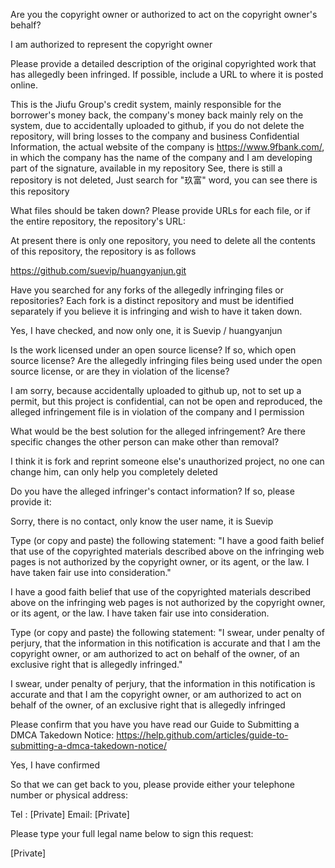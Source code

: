 Are you the copyright owner or authorized to act on the copyright owner's behalf?

I am authorized to represent the copyright owner

Please provide a detailed description of the original copyrighted work that has allegedly been infringed. If possible, include a URL to where it is posted online.

This is the Jiufu Group's credit system, mainly responsible for the borrower's money back, the company's money back mainly rely on the system, due to accidentally uploaded to github, if you do not delete the repository, will bring losses to the company and business Confidential Information, the actual website of the company is https://www.9fbank.com/, in which the company has the name of the company and I am developing part of the signature, available in my repository See, there is still a repository is not deleted, Just search for "玖富" word, you can see there is this repository

What files should be taken down? Please provide URLs for each file, or if the entire repository, the repository's URL:

At present there is only one repository, you need to delete all the contents of this repository, the repository is as follows

https://github.com/suevip/huangyanjun.git

Have you searched for any forks of the allegedly infringing files or repositories? Each fork is a distinct repository and must be identified separately if you believe it is infringing and wish to have it taken down.

Yes, I have checked, and now only one, it is
Suevip / huangyanjun

Is the work licensed under an open source license? If so, which open source license? Are the allegedly infringing files being used under the open source license, or are they in violation of the license?

I am sorry, because accidentally uploaded to github up, not to set up a permit, but this project is confidential, can not be open and reproduced, the alleged infringement file is in violation of the company and I permission

What would be the best solution for the alleged infringement? Are there specific changes the other person can make other than removal?

I think it is fork and reprint someone else's unauthorized project, no one can change him, can only help you completely deleted

Do you have the alleged infringer's contact information? If so, please provide it:

Sorry, there is no contact, only know the user name, it is Suevip

Type (or copy and paste) the following statement: "I have a good faith belief that use of the copyrighted materials described above on the infringing web pages is not authorized by the copyright owner, or its agent, or the law. I have taken fair use into consideration."

I have a good faith belief that use of the copyrighted materials described above on the infringing web pages is not authorized by the copyright owner, or its agent, or the law. I have taken fair use into consideration.

Type (or copy and paste) the following statement: "I swear, under penalty of perjury, that the information in this notification is accurate and that I am the copyright owner, or am authorized to act on behalf of the owner, of an exclusive right that is allegedly infringed."

I swear, under penalty of perjury, that the information in this notification is accurate and that I am the copyright owner, or am authorized to act on behalf of the owner, of an exclusive right that is allegedly infringed

Please confirm that you have you have read our Guide to Submitting a DMCA Takedown Notice: https://help.github.com/articles/guide-to-submitting-a-dmca-takedown-notice/

Yes, I have confirmed

So that we can get back to you, please provide either your telephone number or physical address:

Tel : [Private] Email: [Private]

Please type your full legal name below to sign this request:

[Private]
